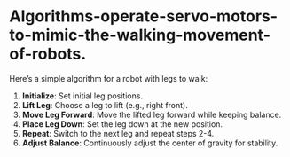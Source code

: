 # Algorithms-operate-servo-motors-to-mimic-the-walking-movement-of-robots.
Here’s a simple algorithm for a robot with legs to walk:

1. **Initialize**: Set initial leg positions.
2. **Lift Leg**: Choose a leg to lift (e.g., right front).
3. **Move Leg Forward**: Move the lifted leg forward while keeping balance.
4. **Place Leg Down**: Set the leg down at the new position.
5. **Repeat**: Switch to the next leg and repeat steps 2-4.
6. **Adjust Balance**: Continuously adjust the center of gravity for stability.
